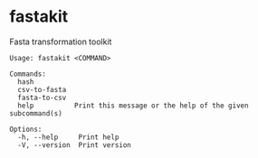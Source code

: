 # fastakit

Fasta transformation toolkit

```shell
Usage: fastakit <COMMAND>

Commands:
  hash
  csv-to-fasta
  fasta-to-csv
  help          Print this message or the help of the given subcommand(s)

Options:
  -h, --help     Print help
  -V, --version  Print version
```

